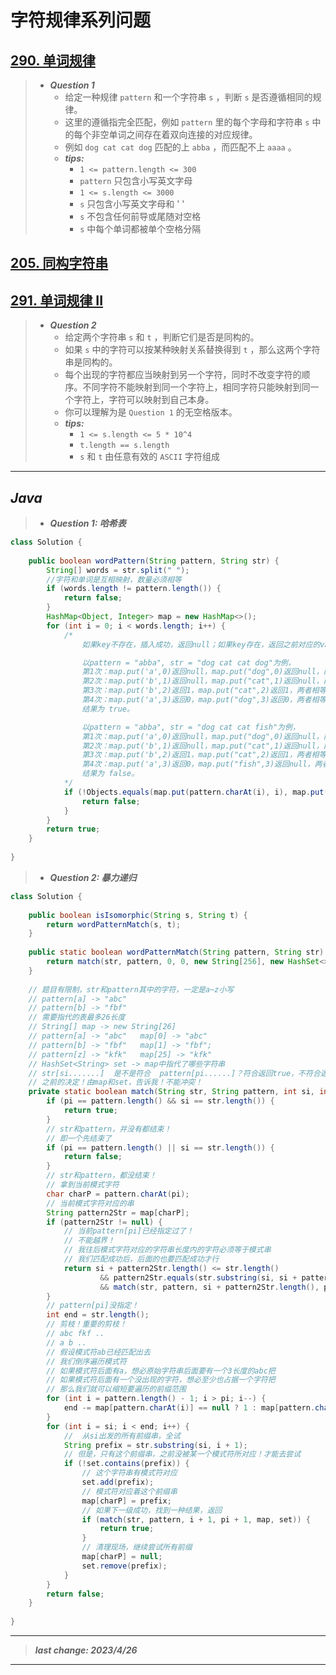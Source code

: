 # 字符规律系列问题

## [290. 单词规律](https://leetcode.cn/problems/word-pattern/)

> - ***Question 1***
>   - 给定一种规律 `pattern` 和一个字符串 `s` ，判断 `s` 是否遵循相同的规律。
>   - 这里的遵循指完全匹配，例如 `pattern` 里的每个字母和字符串 `s` 中的每个非空单词之间存在着双向连接的对应规律。
>   - 例如 `dog cat cat dog` 匹配的上 `abba` ，而匹配不上 `aaaa` 。
>   - ***tips:***
>     - `1 <= pattern.length <= 300`
>     - `pattern` 只包含小写英文字母
>     - `1 <= s.length <= 3000`
>     - `s` 只包含小写英文字母和 ' '
>     - `s` 不包含任何前导或尾随对空格
>     - `s` 中每个单词都被单个空格分隔

## [205. 同构字符串](https://leetcode.cn/problems/isomorphic-strings/)

## [291. 单词规律 II](https://leetcode.cn/problems/word-pattern-ii/)

> - ***Question 2***
>   - 给定两个字符串 `s` 和 `t` ，判断它们是否是同构的。
>   - 如果 `s` 中的字符可以按某种映射关系替换得到 `t` ，那么这两个字符串是同构的。
>   - 每个出现的字符都应当映射到另一个字符，同时不改变字符的顺序。不同字符不能映射到同一个字符上，相同字符只能映射到同一个字符上，字符可以映射到自己本身。
>   - 你可以理解为是 `Question 1` 的无空格版本。
>   - ***tips:***
>     - `1 <= s.length <= 5 * 10^4`
>     - `t.length == s.length`
>     - `s` 和 `t` 由任意有效的 `ASCII` 字符组成

---

## *Java*

> - ***Question 1: 哈希表***

```java
class Solution {
    
    public boolean wordPattern(String pattern, String str) {
        String[] words = str.split(" ");
        //字符和单词是互相映射，数量必须相等
        if (words.length != pattern.length()) {
            return false;
        }
        HashMap<Object, Integer> map = new HashMap<>();
        for (int i = 0; i < words.length; i++) {
            /*
                如果key不存在，插入成功，返回null；如果key存在，返回之前对应的value。

                以pattern = "abba", str = "dog cat cat dog"为例，
                第1次：map.put('a',0)返回null，map.put("dog",0)返回null，两者相等；
                第2次：map.put('b',1)返回null，map.put("cat",1)返回null，两者相等；
                第3次：map.put('b',2)返回1，map.put("cat",2)返回1，两者相等；
                第4次：map.put('a',3)返回0，map.put("dog",3)返回0，两者相等，
                结果为 true。

                以pattern = "abba", str = "dog cat cat fish"为例，
                第1次：map.put('a',0)返回null，map.put("dog",0)返回null，两者相等；
                第2次：map.put('b',1)返回null，map.put("cat",1)返回null，两者相等；
                第3次：map.put('b',2)返回1，map.put("cat",2)返回1，两者相等；
                第4次：map.put('a',3)返回0，map.put("fish",3)返回null，两者不相等，
                结果为 false。
            */
            if (!Objects.equals(map.put(pattern.charAt(i), i), map.put(words[i], i))) {
                return false;
            }
        }
        return true;
    }
    
}
```

> - ***Question 2: 暴力递归***

```java
class Solution {
    
    public boolean isIsomorphic(String s, String t) {
        return wordPatternMatch(s, t);
    }
    
    public static boolean wordPatternMatch(String pattern, String str) {
        return match(str, pattern, 0, 0, new String[256], new HashSet<>());
    }
    
    // 题目有限制，str和pattern其中的字符，一定是a~z小写
    // pattern[a] -> "abc"
    // pattern[b] -> "fbf"
    // 需要指代的表最多26长度
    // String[] map -> new String[26]
    // pattern[a] -> "abc"   map[0] -> "abc"
    // pattern[b] -> "fbf"   map[1] -> "fbf";
    // pattern[z] -> "kfk"   map[25] -> "kfk"
    // HashSet<String> set -> map中指代了哪些字符串
    // str[si.......]  是不是符合  pattern[pi......]？符合返回true，不符合返回false
    // 之前的决定！由map和set，告诉我！不能冲突！
    private static boolean match(String str, String pattern, int si, int pi, String[] map, HashSet<String> set) {
        if (pi == pattern.length() && si == str.length()) {
            return true;
        }
        // str和pattern，并没有都结束！
        // 即一个先结束了
        if (pi == pattern.length() || si == str.length()) {
            return false;
        }
        // str和pattern，都没结束！
        // 拿到当前模式字符
        char charP = pattern.charAt(pi);
        // 当前模式字符对应的串
        String pattern2Str = map[charP];
        if (pattern2Str != null) {
            // 当前pattern[pi]已经指定过了！
            // 不能越界！
            // 我往后模式字符对应的字符串长度内的字符必须等于模式串
            // 我们匹配成功后，后面的也要匹配成功才行
            return si + pattern2Str.length() <= str.length()
                    && pattern2Str.equals(str.substring(si, si + pattern2Str.length()))
                    && match(str, pattern, si + pattern2Str.length(), pi + 1, map, set);
        }
        // pattern[pi]没指定！
        int end = str.length();
        // 剪枝！重要的剪枝！
        // abc fkf ..
        // a b ..
        // 假设模式符ab已经匹配出去
        // 我们倒序遍历模式符
        // 如果模式符后面有a，想必原始字符串后面要有一个3长度的abc把
        // 如果模式符后面有一个没出现的字符，想必至少也占据一个字符把
        // 那么我们就可以缩短要遍历的前缀范围
        for (int i = pattern.length() - 1; i > pi; i--) {
            end -= map[pattern.charAt(i)] == null ? 1 : map[pattern.charAt(i)].length();
        }
        for (int i = si; i < end; i++) {
            //  从si出发的所有前缀串，全试
            String prefix = str.substring(si, i + 1);
            // 但是，只有这个前缀串，之前没被某一个模式符所对应！才能去尝试
            if (!set.contains(prefix)) {
                // 这个字符串有模式符对应
                set.add(prefix);
                // 模式符对应着这个前缀串
                map[charP] = prefix;
                // 如果下一级成功，找到一种结果，返回
                if (match(str, pattern, i + 1, pi + 1, map, set)) {
                    return true;
                }
                // 清理现场，继续尝试所有前缀
                map[charP] = null;
                set.remove(prefix);
            }
        }
        return false;
    }
    
}
```

---

> ***last change: 2023/4/26***

---

